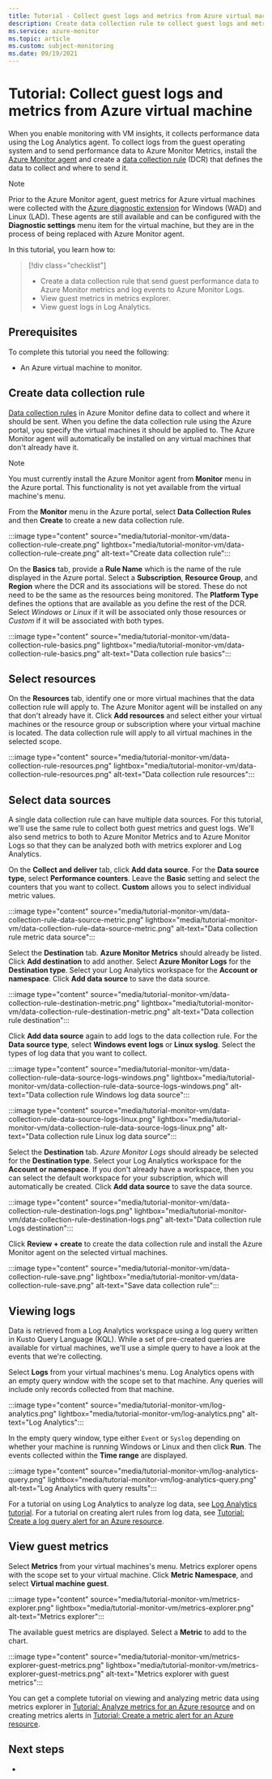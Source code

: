 ```yaml
---
title: Tutorial - Collect guest logs and metrics from Azure virtual machine
description: Create data collection rule to collect guest logs and metrics from Azure virtual machine.
ms.service: azure-monitor
ms.topic: article
ms.custom: subject-monitoring
ms.date: 09/19/2021
---
```


# Tutorial: Collect guest logs and metrics from Azure virtual machine
When you enable monitoring with VM insights, it collects performance data using the Log Analytics agent. To collect logs from the guest operating system and to send performance data to Azure Monitor Metrics, install the [Azure Monitor agent](../agents/azure-monitor-agent-overview.md) and create a [data collection rule](../agents/data-collection-rule-overview.md) (DCR) that defines the data to collect and where to send it. 

> [!NOTE]
> Prior to the Azure Monitor agent, guest metrics for Azure virtual machines were collected with the [Azure diagnostic extension](../agents/diagnostics-extension-overview.md) for Windows (WAD) and Linux (LAD). These agents are still available and can be configured with the **Diagnostic settings** menu item for the virtual machine, but they are in the process of being replaced with Azure Monitor agent.

In this tutorial, you learn how to:

> [!div class="checklist"]
> * Create a data collection rule that send guest performance data to Azure Monitor metrics and log events to Azure Monitor Logs. 
> * View guest metrics in metrics explorer.
> * View guest logs in Log Analytics.

## Prerequisites
To complete this tutorial you need the following: 

- An Azure virtual machine to monitor.


## Create data collection rule
[Data collection rules](../agents/data-collection-rule-overview.md) in Azure Monitor define data to collect and where it should be sent. When you define the data collection rule using the Azure portal, you specify the virtual machines it should be applied to. The Azure Monitor agent will automatically be installed on any virtual machines that don't already have it.

> [!NOTE]
> You must currently install the Azure Monitor agent from **Monitor** menu in the Azure portal. This functionality is not yet available from the virtual machine's menu. 

From the **Monitor** menu in the Azure portal, select **Data Collection Rules** and then **Create** to create a new data collection rule.

:::image type="content" source="media/tutorial-monitor-vm/data-collection-rule-create.png" lightbox="media/tutorial-monitor-vm/data-collection-rule-create.png" alt-text="Create data collection rule":::

On the **Basics** tab, provide a **Rule Name** which is the name of the rule displayed in the Azure portal. Select a **Subscription**, **Resource Group**, and **Region** where the DCR and its associations will be stored. These do not need to be the same as the resources being monitored. The **Platform Type** defines the options that are available as you define the rest of the DCR. Select *Windows* or *Linux* if it will be associated only those resources or *Custom* if it will be associated with both types.

:::image type="content" source="media/tutorial-monitor-vm/data-collection-rule-basics.png" lightbox="media/tutorial-monitor-vm/data-collection-rule-basics.png" alt-text="Data collection rule basics":::

## Select resources
On the **Resources** tab, identify one or more virtual machines that the data collection rule will apply to. The Azure Monitor agent will be installed on any that don't already have it. Click **Add resources** and select either your virtual machines or the resource group or subscription where your virtual machine is located. The data collection rule will apply to all virtual machines in the selected scope.

:::image type="content" source="media/tutorial-monitor-vm/data-collection-rule-resources.png" lightbox="media/tutorial-monitor-vm/data-collection-rule-resources.png" alt-text="Data collection rule resources":::

## Select data sources
A single data collection rule can have multiple data sources. For this tutorial, we'll use the same rule to collect both guest metrics and guest logs. We'll also send metrics to both to Azure Monitor Metrics and to Azure Monitor Logs so that they can be analyzed both with metrics explorer and Log Analytics.

On the **Collect and deliver** tab, click **Add data source**. For the **Data source type**, select **Performance counters**. Leave the **Basic** setting and select the counters that you want to collect. **Custom** allows you to select individual metric values. 

:::image type="content" source="media/tutorial-monitor-vm/data-collection-rule-data-source-metric.png" lightbox="media/tutorial-monitor-vm/data-collection-rule-data-source-metric.png" alt-text="Data collection rule metric data source":::

Select the **Destination** tab. **Azure Monitor Metrics** should already be listed. Click **Add destination** to add another. Select **Azure Monitor Logs** for the **Destination type**. Select your Log Analytics workspace for the **Account or namespace**. Click **Add data source** to save the data source.

:::image type="content" source="media/tutorial-monitor-vm/data-collection-rule-destination-metric.png" lightbox="media/tutorial-monitor-vm/data-collection-rule-destination-metric.png" alt-text="Data collection rule destination":::

Click **Add data source** again to add logs to the data collection rule. For the **Data source type**, select **Windows event logs** or **Linux syslog**. Select the types of log data that you want to collect. 

:::image type="content" source="media/tutorial-monitor-vm/data-collection-rule-data-source-logs-windows.png" lightbox="media/tutorial-monitor-vm/data-collection-rule-data-source-logs-windows.png" alt-text="Data collection rule Windows log data source":::

:::image type="content" source="media/tutorial-monitor-vm/data-collection-rule-data-source-logs-linux.png" lightbox="media/tutorial-monitor-vm/data-collection-rule-data-source-logs-linux.png" alt-text="Data collection rule Linux log data source":::

Select the **Destination** tab. *Azure Monitor Logs* should already be selected for the **Destination type**. Select your Log Analytics workspace for the **Account or namespace**. If you don't already have a workspace, then you can select the default workspace for your subscription, which will automatically be created. Click **Add data source** to save the data source.

:::image type="content" source="media/tutorial-monitor-vm/data-collection-rule-destination-logs.png" lightbox="media/tutorial-monitor-vm/data-collection-rule-destination-logs.png" alt-text="Data collection rule Logs destination":::

Click **Review + create** to create the data collection rule and install the Azure Monitor agent on the selected virtual machines.

:::image type="content" source="media/tutorial-monitor-vm/data-collection-rule-save.png" lightbox="media/tutorial-monitor-vm/data-collection-rule-save.png" alt-text="Save data collection rule":::

## Viewing logs
Data is retrieved from a Log Analytics workspace using a log query written in Kusto Query Language (KQL). While a set of pre-created queries are available for virtual machines, we'll use a simple query to have a look at the events that we're collecting. 

Select **Logs** from your virtual machines's menu. Log Analytics opens with an empty query window with the scope set to that machine. Any queries will include only records collected from that machine.

:::image type="content" source="media/tutorial-monitor-vm/log-analytics.png" lightbox="media/tutorial-monitor-vm/log-analytics.png" alt-text="Log Analytics":::


In the empty query window, type either `Event` or `Syslog` depending on whether your machine is running Windows or Linux and then click **Run**. The events collected within the **Time range** are displayed.

:::image type="content" source="media/tutorial-monitor-vm/log-analytics-query.png" lightbox="media/tutorial-monitor-vm/log-analytics-query.png" alt-text="Log Analytics with query results":::

For a tutorial on using Log Analytics to analyze log data, see [Log Analytics tutorial](../logs/log-analytics-tutorial.md). For a tutorial on creating alert rules from log data, see [Tutorial: Create a log query alert for an Azure resource](tutorial-log-alert.md).

## View guest metrics
Select **Metrics** from your virtual machines's menu. Metrics explorer opens with the scope set to your virtual machine. Click **Metric Namespace**, and select **Virtual machine guest**. 

:::image type="content" source="media/tutorial-monitor-vm/metrics-explorer.png" lightbox="media/tutorial-monitor-vm/metrics-explorer.png" alt-text="Metrics explorer":::

The available guest metrics are displayed. Select a **Metric** to add to the chart.

:::image type="content" source="media/tutorial-monitor-vm/metrics-explorer-guest-metrics.png" lightbox="media/tutorial-monitor-vm/metrics-explorer-guest-metrics.png" alt-text="Metrics explorer with guest metrics":::

You can get a complete tutorial on viewing and analyzing metric data using metrics explorer in [Tutorial: Analyze metrics for an Azure resource](../essentials/tutorial-metrics.md) and on creating metrics alerts in [Tutorial: Create a metric alert for an Azure resource](../alerts/tutorial-metric-alert.md). 



## Next steps

- 
